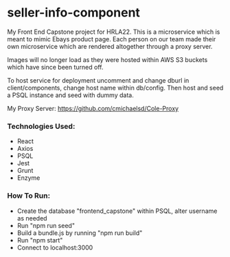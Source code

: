 # seller-info-component

My Front End Capstone project for HRLA22. This is a microservice which is meant to mimic Ebays product page. Each person on our team made their own microservice which are rendered altogether through a proxy server.

Images will no longer load as they were hosted within AWS S3 buckets which have since been turned off.

To host service for deployment uncomment and change dburl in client/components, change host name within db/config. Then host and seed a PSQL instance and seed with dummy data.

My Proxy Server: https://github.com/cmichaelsd/Cole-Proxy

### Technologies Used:

- React
- Axios
- PSQL
- Jest
- Grunt
- Enzyme

### How To Run:

- Create the database "frontend_capstone" within PSQL, alter username as needed
- Run "npm run seed"
- Build a bundle.js by running "npm run build"
- Run "npm start"
- Connect to localhost:3000
